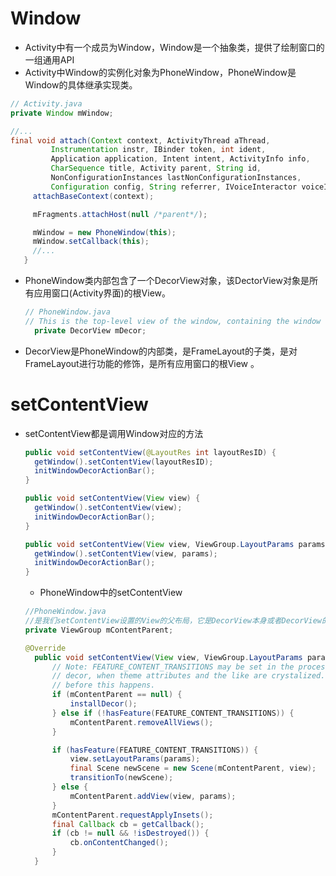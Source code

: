 # Window

- Activity中有一个成员为Window，Window是一个抽象类，提供了绘制窗口的一组通用API
- Activity中Window的实例化对象为PhoneWindow，PhoneWindow是Window的具体继承实现类。

```java
// Activity.java
private Window mWindow;

//...
final void attach(Context context, ActivityThread aThread,
         Instrumentation instr, IBinder token, int ident,
         Application application, Intent intent, ActivityInfo info,
         CharSequence title, Activity parent, String id,
         NonConfigurationInstances lastNonConfigurationInstances,
         Configuration config, String referrer, IVoiceInteractor voiceInteractor) {
     attachBaseContext(context);

     mFragments.attachHost(null /*parent*/);

     mWindow = new PhoneWindow(this);
     mWindow.setCallback(this);
     //...
   }
```

- PhoneWindow类内部包含了一个DecorView对象，该DectorView对象是所有应用窗口(Activity界面)的根View。

  ```java
  // PhoneWindow.java
  // This is the top-level view of the window, containing the window decor.
    private DecorView mDecor;
  ```

- DecorView是PhoneWindow的内部类，是FrameLayout的子类，是对FrameLayout进行功能的修饰，是所有应用窗口的根View 。

# setContentView

- setContentView都是调用Window对应的方法

  ```java
  public void setContentView(@LayoutRes int layoutResID) {
    getWindow().setContentView(layoutResID);
    initWindowDecorActionBar();
  }

  public void setContentView(View view) {
    getWindow().setContentView(view);
    initWindowDecorActionBar();
  }

  public void setContentView(View view, ViewGroup.LayoutParams params) {
    getWindow().setContentView(view, params);
    initWindowDecorActionBar();
  }
  ```

  - PhoneWindow中的setContentView

  ```java
  //PhoneWindow.java
  //是我们setContentView设置的View的父布局，它是DecorView本身或者DecorView的子View
  private ViewGroup mContentParent;

  @Override
    public void setContentView(View view, ViewGroup.LayoutParams params) {
        // Note: FEATURE_CONTENT_TRANSITIONS may be set in the process of installing the window
        // decor, when theme attributes and the like are crystalized. Do not check the feature
        // before this happens.
        if (mContentParent == null) {
            installDecor();
        } else if (!hasFeature(FEATURE_CONTENT_TRANSITIONS)) {
            mContentParent.removeAllViews();
        }

        if (hasFeature(FEATURE_CONTENT_TRANSITIONS)) {
            view.setLayoutParams(params);
            final Scene newScene = new Scene(mContentParent, view);
            transitionTo(newScene);
        } else {
            mContentParent.addView(view, params);
        }
        mContentParent.requestApplyInsets();
        final Callback cb = getCallback();
        if (cb != null && !isDestroyed()) {
            cb.onContentChanged();
        }
    }
  ```

